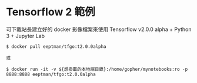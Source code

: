 # Tensorflow 2 範例

可下載站長建立好的 docker 影像檔案來使用 Tensorflow v2.0.0 alpha + Python 3 + Jupyter Lab

	$ docker pull eeptman/tfgo:t2.0.0alpha

	或

	$ docker run -it -v ${想掛載的本地端目錄}:/home/gopher/mynotebooks:ro -p 8888:8888 eeptman/tfgo:t2.0.0alpha
